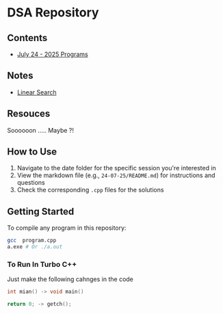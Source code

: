 # DSA Repository

## Contents

- [July 24 - 2025 Programs](./24-07-2025/README.md)

## Notes

- [Linear Search](./Notes/LinearSearch.md)

## Resouces

Soooooon ..... Maybe ?!

## How to Use

1. Navigate to the date folder for the specific session you're interested in
2. View the markdown file (e.g., `24-07-25/README.md`) for instructions and questions
3. Check the corresponding `.cpp` files for the solutions

## Getting Started

To compile any program in this repository:

```bash
gcc  program.cpp
a.exe # Or ./a.out
```

### To Run In Turbo C++

Just make the following cahnges in the code

```c
int mian() -> void main()
```

```c
return 0; -> getch();
```
